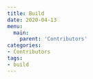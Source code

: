 ```yaml
---
title: Build
date: 2020-04-13
menu:
  main:
    parent: 'Contributors'
categories:
- Contributors
tags:
- build
---
```

